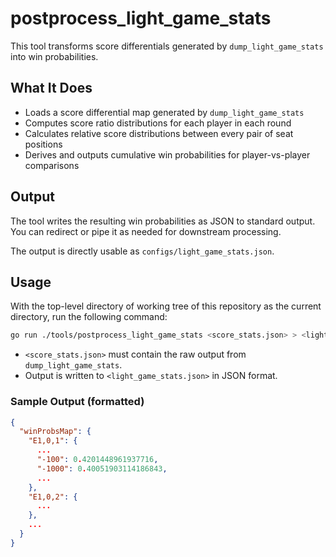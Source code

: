 # postprocess_light_game_stats

This tool transforms score differentials generated by `dump_light_game_stats` into win probabilities.

## What It Does

- Loads a score differential map generated by `dump_light_game_stats`
- Computes score ratio distributions for each player in each round
- Calculates relative score distributions between every pair of seat positions
- Derives and outputs cumulative win probabilities for player-vs-player comparisons

## Output

The tool writes the resulting win probabilities as JSON to standard output.
You can redirect or pipe it as needed for downstream processing.

The output is directly usable as `configs/light_game_stats.json`.

## Usage

With the top-level directory of working tree of this repository as the current directory, run the following command:

```sh
go run ./tools/postprocess_light_game_stats <score_stats.json> > <light_game_stats.json>
```

- `<score_stats.json>` must contain the raw output from `dump_light_game_stats`.
- Output is written to `<light_game_stats.json>` in JSON format.

### Sample Output (formatted)

```json
{
  "winProbsMap": {
    "E1,0,1": {
      ...
      "-100": 0.4201448961937716,
      "-1000": 0.40051903114186843,
      ...
    },
    "E1,0,2": {
      ...
    },
    ...
  }
}
```
